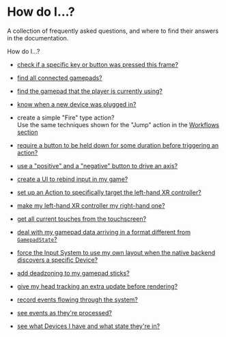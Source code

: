 # How do I…?

A collection of frequently asked questions, and where to find their answers in the documentation.

How do I...?

- [check if a specific key or button was pressed this frame?](../api/UnityEngine.InputSystem.Controls.ButtonControl.html#UnityEngine_InputSystem_Controls_ButtonControl_wasPressedThisFrame)
  
- [find all connected gamepads?](../api/UnityEngine.InputSystem.Gamepad.html#UnityEngine_InputSystem_Gamepad_all)

- [find the gamepad that the player is currently using?](../api/UnityEngine.InputSystem.Gamepad.html#UnityEngine_InputSystem_Gamepad_current)

- [know when a new device was plugged in?](Devices.md#monitoring-devices)

- create a simple "Fire" type action?</br>
Use the same techniques shown for the "Jump" action in the [Workflows section](Workflows.md)

- [require a button to be held down for some duration before triggering an action?](Interactions.html#hold)

- [use a "positive" and a "negative" button to drive an axis?](ActionBindings.html#1d-axis)

- [create a UI to rebind input in my game?](../api/UnityEngine.InputSystem.InputActionRebindingExtensions.html)

- [set up an Action to specifically target the left-hand XR controller?](../api/UnityEngine.InputSystem.XR.XRController.html#UnityEngine_InputSystem_XR_XRController_leftHand)

- [make my left-hand XR controller my right-hand one?](../api/UnityEngine.InputSystem.XR.XRController.html#UnityEngine_InputSystem_XR_XRController_leftHand)

- [get all current touches from the touchscreen?](Touch.md#reading-all-touches)

- [deal with my gamepad data arriving in a format different from `GamepadState`?](../api/UnityEngine.InputSystem.LowLevel.GamepadState.html)

- [force the Input System to use my own layout when the native backend discovers a specific Device?](Devices.md#native-devices)

- [add deadzoning to my gamepad sticks?](Gamepad.md#deadzones)

- [give my head tracking an extra update before rendering?](../api/UnityEngine.InputSystem.XR.XRHMD.html)

- [record events flowing through the system?](Debugging.md#other-tips)

- [see events as they're processed?](Debugging.md#other-tips)

- [see what Devices I have and what state they're in?](Debugging.html#debugging-devices)

